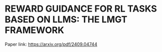# REWARD GUIDANCE FOR RL TASKS BASED ON LLMS: THE LMGT FRAMEWORK

Paper link: https://arxiv.org/pdf/2409.04744